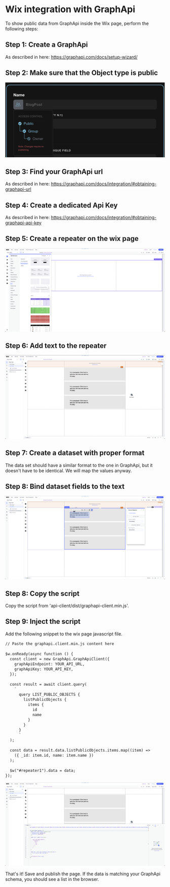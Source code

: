 # Wix integration with GraphApi

To show public data from GraphApi inside the Wix page, perform the following steps:

## Step 1: Create a GraphApi

As described in here: https://graphapi.com/docs/setup-wizard/

## Step 2: Make sure that the Object type is public

![Api Keys Section](./docs/img/public-model.png?raw=true)

## Step 3: Find your GraphApi url

As described in here: https://graphapi.com/docs/integration/#obtaining-graphapi-url

## Step 4: Create a dedicated Api Key

As described in here: https://graphapi.com/docs/integration/#obtaining-graphapi-api-key

## Step 5: Create a repeater on the wix page

![Wix repeater](./docs/img/wix-repeater.png?raw=true)

## Step 6: Add text to the repeater

![Wix repeater](./docs/img/wix-list-with-text.png?raw=true)

## Step 7: Create a dataset with proper format

The data set should have a similar format to the one in GraphApi, but it doesn't have to be identical. We will map the values anyway.

## Step 8: Bind dataset fields to the text

![Wix repeater](./docs/img/wix-list-with-bound-text.png)

## Step 8: Copy the script

Copy the script from 'api-client/dist/graphapi-client.min.js'.

## Step 9: Inject the script

Add the following snippet to the wix page javascript file.

```
// Paste the graphapi.client.min.js content here

$w.onReady(async function () {
  const client = new GraphApi.GraphApiClient({
    graphApiEndpoint: YOUR_API_URL,
    graphApiKey: YOUR_API_KEY,
  });

  const result = await client.query(
    `
      query LIST_PUBLIC_OBJECTS {
        listPublicObjects {
          items {
            id
            name
          }
        }
      }
      `
  );

  const data = result.data.listPublicObjects.items.map((item) =>
    ({ _id: item.id, name: item.name })
  );

  $w("#repeater1").data = data;
});
```

![Wix setup](./docs/img/wix-script-setup.png)

That's it! Save and publish the page. If the data is matching your GraphApi schema, you should see a list in the browser.
